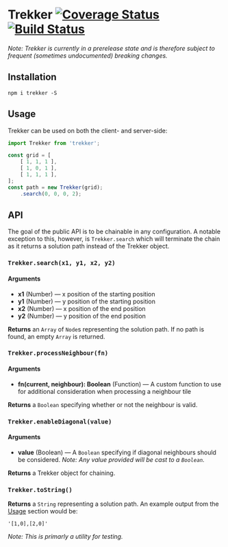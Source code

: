 # Trekker  [![Coverage Status](https://coveralls.io/repos/github/iamchristopher/trekker/badge.svg?branch=master)](https://coveralls.io/github/iamchristopher/trekker?branch=master) [![Build Status](https://travis-ci.org/iamchristopher/trekker.svg?branch=master)](https://travis-ci.org/iamchristopher/trekker)
_Note: Trekker is currently in a prerelease state and is therefore subject to frequent (sometimes undocumented) breaking changes._

## Installation
```
npm i trekker -S
```

## Usage
Trekker can be used on both the client- and server-side:
```js
import Trekker from 'trekker';

const grid = [
    [ 1, 1, 1 ],
    [ 1, 0, 1 ],
    [ 1, 1, 1 ],
];
const path = new Trekker(grid);
    .search(0, 0, 0, 2);
```

## API
The goal of the public API is to be chainable in any configuration. A notable exception to this, however, is `Trekker.search` which will terminate the chain as it returns a solution path instead of the Trekker object.

### `Trekker.search(x1, y1, x2, y2)`
#### Arguments
* **x1** (Number) &mdash; x position of the starting position  
* **y1** (Number) &mdash; y position of the starting position  
* **x2** (Number) &mdash; x position of the end position  
* **y2** (Number) &mdash; y position of the end position

**Returns** an `Array` of `Node`s representing the solution path. If no path is found, an empty `Array` is returned.

### `Trekker.processNeighbour(fn)`
#### Arguments
* **fn(current, neighbour): Boolean** (Function) &mdash; A custom function to use for additional consideration when processing a neighbour tile

**Returns** a `Boolean` specifying whether or not the neighbour is valid.

### `Trekker.enableDiagonal(value)`
#### Arguments
* **value** (Boolean) &mdash; A `Boolean` specifying if diagonal neighbours should be considered. _Note: Any value provided will be cast to a `Boolean`._

**Returns** a Trekker object for chaining.

### `Trekker.toString()`
**Returns** a `String` representing a solution path. An example output from the [Usage](#usage) section would be:
```
'[1,0],[2,0]'
```
_Note: This is primarly a utility for testing._
